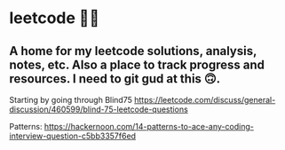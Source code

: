 # leetcode 😵‍💫

A home for my leetcode solutions, analysis, notes, etc. Also a place to track progress and resources. I need to git gud at this 🙃.
---

Starting by going through Blind75
https://leetcode.com/discuss/general-discussion/460599/blind-75-leetcode-questions

Patterns:
https://hackernoon.com/14-patterns-to-ace-any-coding-interview-question-c5bb3357f6ed
